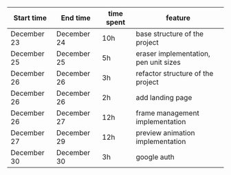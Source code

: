 | Start time  | End time | time spent | feature |
|-----------|-------------|-------------|-------------|
| December 23 | December 24 | 10h | base structure of the project |
| December 25 | December 25 | 5h | eraser implementation, pen unit sizes |
| December 26 | December 26 | 3h | refactor structure of the project |
| December 26 | December 26 | 2h | add landing page|
| December 26 | December 27 | 12h | frame management implementation |
| December 27 | December 29 | 12h | preview animation implementation |
| December 30 | December 30 | 3h | google auth |
